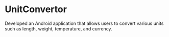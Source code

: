 # UnitConvertor
Developed an Android application that allows users to convert various units such as length, weight, temperature, and currency.
